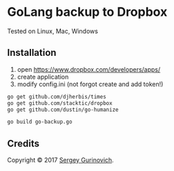 # GoLang backup to Dropbox

Tested on Linux, Mac, Windows

## Installation

1) open https://www.dropbox.com/developers/apps/
2) create application
3) modify config.ini (not forgot create and add token!)

~~~sh
go get github.com/djherbis/times
go get github.com/stacktic/dropbox
go get github.com/dustin/go-humanize

go build go-backup.go
~~~

## Credits
Copyright © 2017 [Sergey Gurinovich](mailto:sergey@fsky.info).
